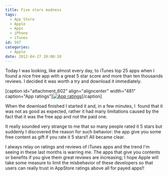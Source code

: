 ```yaml
---
title: Five stars madness
tags:
  - App Store
  - Apple
  - Apps
  - iPhone
  - iTunes
id: 597
categories:
  - Apple
date: 2012-04-27 20:00:10
---
```


Today I was looking, like almost every day, to iTunes top 25 apps when I found a nice free app with a great 5 star score and more than ten thousands reviews. I decided it was worth a try and download it immediately.

[caption id="attachment_602" align="aligncenter" width="481" caption="App ratings"][![App ratings](/images/2012/04/capture.png "App ratings")](/images/2012/04/capture.png)[/caption]

<!--more-->

When the download finished I started it and, in a few minutes, I  found that it was not as good as expected, rather it had many limitations caused by the fact that it was the free app and not the paid one.

It really sounded very strange to me that so many people rated it 5 stars but suddenly I discovered the reason for such behavior: the app give you some free content as gift if you rate it 5 stars!! All became clear.

I always relay on ratings and reviews of iTunes apps and the trend I'm seeing in these last months is warring me. The apps that give you contents or benefits if you give them great reviews are increasing; I hope Apple will take some measure to limit the misbehavior of these developers so that users can really trust in AppStore ratings above all for payed apps!!